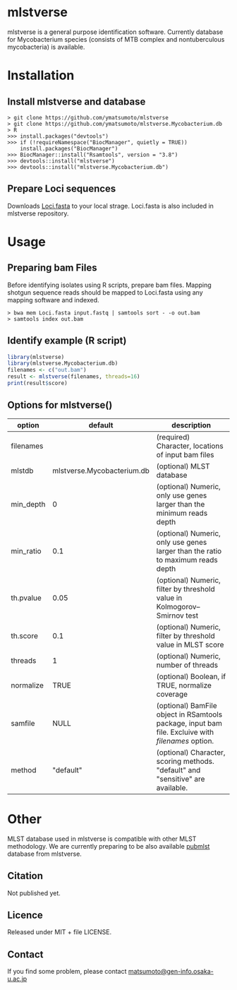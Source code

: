 # mlstverse
mlstverse is a general purpose identification software.
Currently database for Mycobacterium species (consists of MTB complex and nontuberculous mycobacteria) is available.

# Installation
## Install mlstverse and database
```
> git clone https://github.com/ymatsumoto/mlstverse
> git clone https://github.com/ymatsumoto/mlstverse.Mycobacterium.db
> R
>>> install.packages("devtools")
>>> if (!requireNamespace("BiocManager", quietly = TRUE))
    install.packages("BiocManager")
>>> BiocManager::install("Rsamtools", version = "3.8")
>>> devtools::install("mlstverse")
>>> devtools::install("mlstverse.Mycobacterium.db")
```
## Prepare Loci sequences
Downloads [Loci.fasta](https://github.com/ymatsumoto/mlstverse/raw/master/data/Loci.fasta)
to your local strage. Loci.fasta is also included in mlstverse repository.

# Usage
## Preparing bam Files
Before identifying isolates using R scripts, prepare bam files.
Mapping shotgun sequence reads should be mapped to Loci.fasta using any mapping software and indexed.

```
> bwa mem Loci.fasta input.fastq | samtools sort - -o out.bam
> samtools index out.bam
```

## Identify example (R script)
```R
library(mlstverse)
library(mlstverse.Mycobacterium.db)
filenames <- c("out.bam")
result <- mlstverse(filenames, threads=16)
print(result$score)
```

## Options for mlstverse()
| option | default | description |
|---|---|---|
| filenames | | (required) Character, locations of input bam files
| mlstdb | mlstverse.Mycobacterium.db | (optional) MLST database |
| min_depth | 0 | (optional) Numeric, only use genes larger than the minimum reads depth
| min_ratio | 0.1 | (optional) Numeric, only use genes larger than the ratio to maximum reads depth
| th.pvalue | 0.05 | (optional) Numeric, filter by threshold value in Kolmogorov–Smirnov test
| th.score | 0.1 | (optional) Numeric, filter by threshold value in MLST score
| threads | 1 | (optional) Numeric, number of threads
| normalize | TRUE | (optional) Boolean, if TRUE, normalize coverage
| samfile | NULL | (optional) BamFile object in RSamtools package, input bam file. Excluive with *filenames* option.
| method | "default" | (optional) Character, scoring methods. "default" and "sensitive" are available.


# Other
MLST database used in mlstverse is compatible with other MLST methodology. We are currently preparing to be also available
[pubmlst](https://pubmlst.org) database from mlstverse.

## Citation
Not published yet.

## Licence
Released under MIT + file LICENSE.

## Contact
If you find some problem, please contact matsumoto@gen-info.osaka-u.ac.jp


